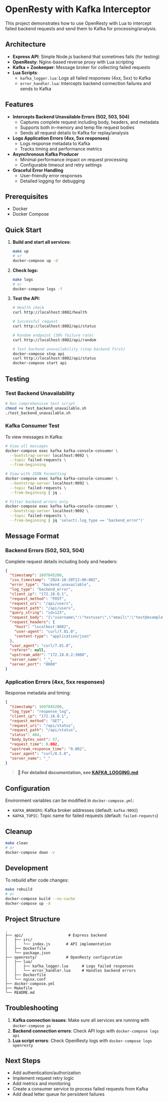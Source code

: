 # OpenResty with Kafka Interceptor

This project demonstrates how to use OpenResty with Lua to intercept failed backend requests and send them to Kafka for processing/analysis.

## Architecture

- **Express API**: Simple Node.js backend that sometimes fails (for testing)
- **OpenResty**: Nginx-based reverse proxy with Lua scripting
- **Kafka + Zookeeper**: Message broker for collecting failed requests
- **Lua Scripts**:
  - `kafka_logger.lua`: Logs all failed responses (4xx, 5xx) to Kafka
  - `error_handler.lua`: Intercepts backend connection failures and sends to Kafka

## Features

- **Intercepts Backend Unavailable Errors (502, 503, 504)**
  - Captures complete request including body, headers, and metadata
  - Supports both in-memory and temp file request bodies
  - Sends all request details to Kafka for replay/analysis
- **Logs Application Errors (4xx, 5xx responses)**
  - Logs response metadata to Kafka
  - Tracks timing and performance metrics
- **Asynchronous Kafka Producer**
  - Minimal performance impact on request processing
  - Configurable timeout and retry settings
- **Graceful Error Handling**
  - User-friendly error responses
  - Detailed logging for debugging

## Prerequisites

- Docker
- Docker Compose

## Quick Start

1. **Build and start all services:**
   ```bash
   make up
   # or
   docker-compose up -d
   ```

2. **Check logs:**
   ```bash
   make logs
   # or
   docker-compose logs -f
   ```

3. **Test the API:**
   ```bash
   # Health check
   curl http://localhost:8082/health

   # Successful request
   curl http://localhost:8082/api/status

   # Random endpoint (30% failure rate)
   curl http://localhost:8082/api/random

   # Test backend unavailability (stop backend first)
   docker-compose stop api
   curl http://localhost:8082/api/status
   docker-compose start api
   ```

## Testing

### Test Backend Unavailability
```bash
# Run comprehensive test script
chmod +x test_backend_unavailable.sh
./test_backend_unavailable.sh
```

### Kafka Consumer Test

To view messages in Kafka:

```bash
# View all messages
docker-compose exec kafka kafka-console-consumer \
  --bootstrap-server localhost:9092 \
  --topic failed-requests \
  --from-beginning

# View with JSON formatting
docker-compose exec kafka kafka-console-consumer \
  --bootstrap-server localhost:9092 \
  --topic failed-requests \
  --from-beginning | jq .

# Filter backend errors only
docker-compose exec kafka kafka-console-consumer \
  --bootstrap-server localhost:9092 \
  --topic failed-requests \
  --from-beginning | jq 'select(.log_type == "backend_error")'
```

## Message Format

### Backend Errors (502, 503, 504)
Complete request details including body and headers:

```json
{
  "timestamp": 1697845200,
  "iso_timestamp": "2024-10-20T12:00:00Z",
  "error_type": "backend_unavailable",
  "log_type": "backend_error",
  "client_ip": "172.18.0.1",
  "request_method": "POST",
  "request_uri": "/api/users",
  "request_path": "/api/users",
  "query_string": "id=123",
  "request_body": "{\"username\":\"testuser\",\"email\":\"test@example.com\"}",
  "request_headers": {
    "host": "localhost:8082",
    "user-agent": "curl/7.81.0",
    "content-type": "application/json"
  },
  "user_agent": "curl/7.81.0",
  "referer": null,
  "upstream_addr": "172.18.0.2:3000",
  "server_name": "_",
  "server_port": "8080"
}
```

### Application Errors (4xx, 5xx responses)
Response metadata and timing:

```json
{
  "timestamp": 1697845200,
  "log_type": "response_log",
  "client_ip": "172.18.0.1",
  "request_method": "GET",
  "request_uri": "/api/status",
  "request_path": "/api/status",
  "status": 404,
  "body_bytes_sent": 57,
  "request_time": 0.002,
  "upstream_response_time": "0.002",
  "user_agent": "curl/8.5.0",
  "server_name": "_"
}
```

> **📖 For detailed documentation, see [KAFKA_LOGGING.md](KAFKA_LOGGING.md)**

## Configuration

Environment variables can be modified in `docker-compose.yml`:

- `KAFKA_BROKERS`: Kafka broker addresses (default: `kafka:9092`)
- `KAFKA_TOPIC`: Topic name for failed requests (default: `failed-requests`)

## Cleanup

```bash
make clean
# or
docker-compose down -v
```

## Development

To rebuild after code changes:

```bash
make rebuild
# or
docker-compose build --no-cache
docker-compose up -d
```

## Project Structure

```
.
├── api/                    # Express backend
│   ├── src/
│   │   └── index.js       # API implementation
│   ├── Dockerfile
│   └── package.json
├── openresty/             # OpenResty configuration
│   ├── lua/
│   │   ├── kafka_logger.lua      # Logs failed responses
│   │   └── error_handler.lua     # Handles backend errors
│   ├── Dockerfile
│   └── nginx.conf
├── docker-compose.yml
├── Makefile
└── README.md
```

## Troubleshooting

1. **Kafka connection issues**: Make sure all services are running with `docker-compose ps`
2. **Backend connection errors**: Check API logs with `docker-compose logs api`
3. **Lua script errors**: Check OpenResty logs with `docker-compose logs openresty`

## Next Steps

- Add authentication/authorization
- Implement request retry logic
- Add metrics and monitoring
- Create a consumer service to process failed requests from Kafka
- Add dead letter queue for persistent failures

